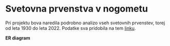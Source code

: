 # Svetovna prvenstva v nogometu

Pri projektu bova naredila podrobno analizo vseh svetovnih prvenstev, torej od leta 1930 do leta 2022. Podatke sva pridobila na tem [linku](https://github.com/jfjelstul/worldcup?fbclid=IwAR2ezFC64kBLC75OSXOg4iR_lhlddSlkgLrC-Y9Eh3A6-wpyasCd03UrwKg). 

**ER diagram**


